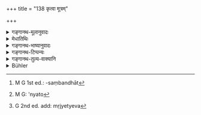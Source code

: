 +++
title = "138 कृत्वा मूत्रम्"

+++

<details><summary>गङ्गानथ-मूलानुवादः</summary>

Having passed urine or faeces, and sipped water, one should touch. with water the cavities; also when he may be going to read the Veda, and always when going to take food.—(136).
</details>

<details><summary>मेधातिथिः</summary>

मूत्रोत्सर्गदेशान् मूत्रादिसंबन्धान्[^२६८] **कृत्वा** शोधयित्वा यथोक्तेन विधिना । **आचान्तः खानि** इन्द्रियाणि **उपस्पृशेत्** । **वेदम् अध्येष्यमाणश् च** द्वितीये स्वाध्यायविधौ । प्राथमिकार्थत्वात् करोतेः कृत्वा उत्सृज्येति प्रतीयते । उन्मृज्य मूत्रं पुरीषं च पायूपस्थं क्षलयित्वा आचामेत् । **वेदम् अधेष्यमाणश् च** स्वाध्यायविधेर् धर्मतयोक्तम् "अध्येष्यमाणस् त्व् आचान्तः" (म्ध् २.७०) इति । इदं त्व् अध्यापयतो ऽध्येष्यतो[^२६९] वा[^२७०] । अन्यथा वेदम् उदाहरन्त उच्यन्ते । लौकिकानि क्रियान्तराणि कृत्वा नानाचान्तो वेदाक्षराण्य् उच्चारयेत् । **अन्नम् अश्नंश् च** ॥ ५.१३६ ॥


[^२७०]:
     G 2nd ed. add: mṛjyetyeva


[^२६९]:
     M G: 'nyato


[^२६८]:
     M G 1st ed.: -saṃbandhāt
</details>

<details><summary>गङ्गानथ-भाष्यानुवादः</summary>

Having ‘*passed*’—*i.e*., cleansed away according to the aforesaid directions,—all taint of urine &c., from the urinary organ, etc.;—‘*and sipped water*,’—‘*one should touch with water the cavities*’.

‘*Also when he may be going to read the Veda*’—*i.e*., according to the course of Vedic study preserved in Discourse II.

In accordance with its primary signification, the word ‘*kṛtvā*’, ‘*having passed* appears to mean ‘having evacuated’; and the meaning is that—‘after having passed urine and faeces and washed the anus and the urinary organ, one should sip water’.

‘*Also when going to read the Veda*;’—the sipping of water has been prescribed as a necessary duty in connection with the course of Vedic study, under 2.70. What is prescribed here is meant for all sorts of reading of the Veda—either by one who is *teaching* it, or *reading* it. In other cases, people are said to be ‘reciting’ the Veda (*udaharantaḥ*). The meaning is that after having done other secular acts, one should not pronounce the words of the Veda, without having sipped water.

‘*Also when going to take food*.’ (136).
</details>

<details><summary>गङ्गानथ-टिप्पन्यः</summary>

(Verse 138 of others.)

This verse is quoted in *Parāśaramādhava* (Ācāra, p. 223), the reading wherein however is different, except in the first quarter;—in *Hemādri* (Śrāddha, p. 957), which has the following notes:—‘*kṛtvā*’, having vacuated,—after evacuating the bladder and bowels one should wash the anus and rinse the mouth, and touch the ‘holes’, *i.e*., the sense organs,—‘*vedam etc*.,’ while engaged in other ordinary works one should rinse his mouth before reciting the Veda, also when going to take food,—in *Ācāramayūkha* (p. 15):—and in *Nṛsiṃhaprasāda*, (Āhnika, p. 8b).
</details>

<details><summary>गङ्गानथ-तुल्य-वाक्यानि</summary>

*Gautama* (1.35, 36, 44).—‘Turning his face to the east or to the north,
he shall purify himself from personal defilement—seated in a pure place, placing his right arm between his knees, arranging his dress (and sacred thread) in the manner required for a sacrifice to the gods, he shall, after washing his hands up to the wrist, three or four times, silently sip water reaching his heart; twice wipe his lips; sprinkle his head and feet; touch the cavities in the head with the right hand; and place it on the crown of his head (and on the navel) on passing urine or faeces... water should be sipped.’

*Baudhāyana* (l.8.26).—‘After sipping water, he shall touch the cavities
of the head with water, also the feet, the navel, the head and the left hand.’

*Āpastamba* (1.16.2-7).—‘Sitting, he shall sip water (for purification)
thrice, the water penetrating his heart; he shall wipe his lips three times;—some declare that he shall do this twice; he shall then touch his lips once;—twice, according to some; having sprinkled water on his left hand with his right, he shall touch both his feet, and his head and organs, eyes, nose and ears.’

*Vaśiṣṭha* (3.27-29).—‘He shall twice wipe his mouth; he shall touch the
cavities with water; he shall pour water on his head and on the left hand.’

*Viṣṇu* (22.75).—‘Having sneezed, slept or eaten, going to eat or to
study, having drunk water, having bathed or spat or put on his garments, or walked on the high road, or discharged urine or faeces, or touched dry bones of a five-toed animal, he should sip water.’

*Viṣṇu* (62.7-8).—‘Let him wipe his lips twice; let him touch the
cavities above the navel, his head and his chest with water.’
</details>

<details><summary>Bühler</summary>

138	When he has voided urine or faeces, let him, after sipping water, sprinkle the cavities, likewise when he is going to recite the Veda, and always before he takes food.
</details>
